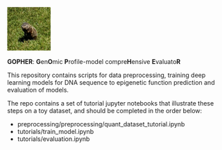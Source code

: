 
<img src="./crop_gh.png" width="100" height='100'>

**GOPHER**: **G**en**O**mic **P**rofile-model compre**H**ensive **E**valuato**R**

This repository contains scripts for data preprocessing, training deep learning models for DNA sequence to epigenetic function prediction and evaluation of models.

The repo contains a set of tutorial jupyter notebooks that illustrate these steps on a toy dataset, and should be completed in the order below:
- preprocessing/preprocessing/quant_dataset_tutorial.ipynb 
- tutorials/train_model.ipynb
- tutorials/evaluation.ipynb
